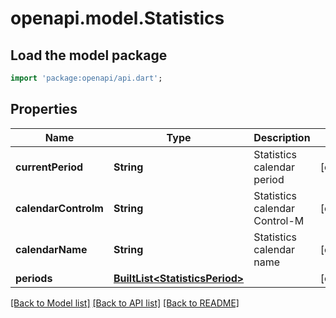 # openapi.model.Statistics

## Load the model package
```dart
import 'package:openapi/api.dart';
```

## Properties
Name | Type | Description | Notes
------------ | ------------- | ------------- | -------------
**currentPeriod** | **String** | Statistics calendar period | [optional] 
**calendarControlm** | **String** | Statistics calendar Control-M | [optional] 
**calendarName** | **String** | Statistics calendar name | [optional] 
**periods** | [**BuiltList&lt;StatisticsPeriod&gt;**](StatisticsPeriod.md) |  | [optional] 

[[Back to Model list]](../README.md#documentation-for-models) [[Back to API list]](../README.md#documentation-for-api-endpoints) [[Back to README]](../README.md)


